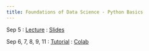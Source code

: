 ```yaml
---
title: Foundations of Data Science - Python Basics
---
```


Sep 5
: [Lecture](#)
  : [Slides](#)
 
 Sep 6, 7, 8, 9, 11
: [Tutorial](#)
  : [Colab](#)